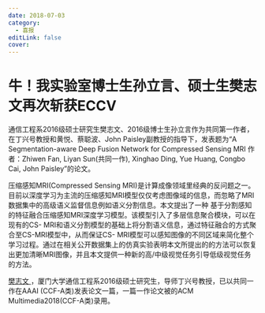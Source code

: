 ```yaml
---
date: 2018-07-03
category:
  - 喜报
editLink: false
cover: 
---
```



# 牛！我实验室博士生孙立言、硕士生樊志文再次斩获ECCV

通信工程系2016级硕士研究生樊志文、2016级博士生孙立言作为共同第一作者，在丁兴号教授和黄悦、蔡聪波、John
Paisley副教授的指导下，发表题为“A Segmentation-aware Deep Fusion Network for Compressed
Sensing MRI 作者：Zhiwen Fan, Liyan Sun(共同一作), Xinghao Ding, Yue Huang, Congbo
Cai, John Paisley”的论文。


<!-- more -->


压缩感知MRI(Compressed Sensing
MRI)是计算成像领域里经典的反问题之一。目前以深度学习为主流的压缩感知MRI模型仅仅考虑图像域的信息，而忽略了MRI数据集中的高级语义监督信息例如语义分割信息。本文提出了一种
基于分割感知的特征融合压缩感知MRI深度学习模型。该模型引入了多层信息聚合模块，可以在现有的CS-
MRI和语义分割模型的基础上将分割语义信息，通过特征融合的方式聚合至CS-MRI模型中，从而保证CS-
MRI模型可以感知图像的不同区域来简化整个学习过程。通过在相关公开数据集上的仿真实验表明本文所提出的的方法可以恢复出更加清晰MRI图像，并且本文提供一种新的高/中级视觉任务引导低级视觉任务的方法。



[ 樊志文 ](https://zhiwenfan.github.io/) ，厦门大学通信工程系2016级硕士研究生，导师丁兴号教授，已以共同一作在AAAI
(CCF-A类)发表论文一篇，一篇一作论文被的ACM Multimedia2018(CCF-A类)录用。

